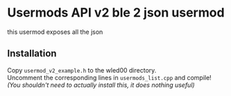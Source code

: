 # Usermods API v2 ble 2 json usermod

this usermod exposes all the json 

## Installation 

Copy `usermod_v2_example.h` to the wled00 directory.  
Uncomment the corresponding lines in `usermods_list.cpp` and compile!  
_(You shouldn't need to actually install this, it does nothing useful)_

